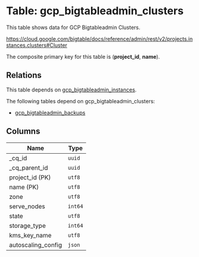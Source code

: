 # Table: gcp_bigtableadmin_clusters

This table shows data for GCP Bigtableadmin Clusters.

https://cloud.google.com/bigtable/docs/reference/admin/rest/v2/projects.instances.clusters#Cluster

The composite primary key for this table is (**project_id**, **name**).

## Relations

This table depends on [gcp_bigtableadmin_instances](gcp_bigtableadmin_instances).

The following tables depend on gcp_bigtableadmin_clusters:
  - [gcp_bigtableadmin_backups](gcp_bigtableadmin_backups)

## Columns

| Name          | Type          |
| ------------- | ------------- |
|_cq_id|`uuid`|
|_cq_parent_id|`uuid`|
|project_id (PK)|`utf8`|
|name (PK)|`utf8`|
|zone|`utf8`|
|serve_nodes|`int64`|
|state|`utf8`|
|storage_type|`int64`|
|kms_key_name|`utf8`|
|autoscaling_config|`json`|